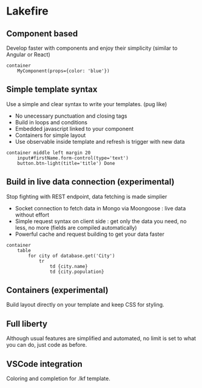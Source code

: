 # Lakefire

## Component based

Develop faster with components and enjoy their simplicity (similar to Angular or React)

```
container
    MyComponent(props={color: 'blue'})
```


## Simple template syntax

Use a simple and clear syntax to write your templates. (pug like)
- No unecessary punctuation and closing tags
- Build in loops and conditions
- Embedded javascript linked to your component
- Containers for simple layout
- Use observable inside template and refresh is trigger with new data

```
container middle left margin 20
    input#firstName.form-control(type='text')
    button.btn-light(title='title') Done
```

## Build in live data connection (experimental)

Stop fighting with REST endpoint, data fetching is made simplier
- Socket connection to fetch data in Mongo via Moongoose : live data without effort
- Simple request syntax on client side : get only the data you need, no less, no more (fields are compiled automatically)
- Powerful cache and request building to get your data faster

```
container
    table
        for city of database.get('City')
            tr
                td {city.name}
                td {city.population}
```

## Containers (experimental)

Build layout directly on your template and keep CSS for styling.

## Full liberty

Although usual features are simplified and automated, no limit is set to what you can do, just code as before.

## VSCode integration

Coloring and completion for .lkf template.